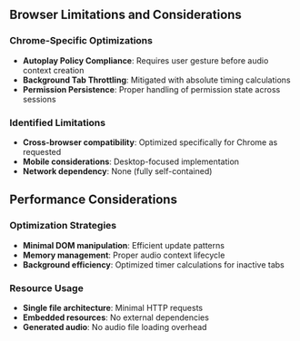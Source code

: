 ## Browser Limitations and Considerations

### Chrome-Specific Optimizations
- **Autoplay Policy Compliance**: Requires user gesture before audio context creation
- **Background Tab Throttling**: Mitigated with absolute timing calculations
- **Permission Persistence**: Proper handling of permission state across sessions

### Identified Limitations
- **Cross-browser compatibility**: Optimized specifically for Chrome as requested
- **Mobile considerations**: Desktop-focused implementation
- **Network dependency**: None (fully self-contained)

## Performance Considerations

### Optimization Strategies
- **Minimal DOM manipulation**: Efficient update patterns
- **Memory management**: Proper audio context lifecycle
- **Background efficiency**: Optimized timer calculations for inactive tabs

### Resource Usage
- **Single file architecture**: Minimal HTTP requests
- **Embedded resources**: No external dependencies
- **Generated audio**: No audio file loading overhead

